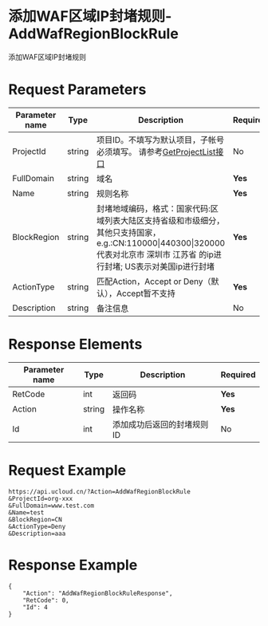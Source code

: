 # 添加WAF区域IP封堵规则-AddWafRegionBlockRule

添加WAF区域IP封堵规则

# Request Parameters
|Parameter name|Type|Description|Required|
|---|---|---|---|
|ProjectId|string|项目ID。不填写为默认项目，子帐号必须填写。 请参考[GetProjectList接口](api/summary/get_project_list)|No|
|FullDomain|string|域名|**Yes**|
|Name|string|规则名称|**Yes**|
|BlockRegion|string|封堵地域编码，格式：国家代码:区域列表大陆区支持省级和市级细分，其他只支持国家，e.g.:CN:110000\|440300\|320000代表对北京市 深圳市 江苏省 的ip进行封堵; US表示对美国ip进行封堵|**Yes**|
|ActionType|string|匹配Action，Accept or Deny（默认），Accept暂不支持|**Yes**|
|Description|string|备注信息|No|

# Response Elements
|Parameter name|Type|Description|Required|
|---|---|---|---|
|RetCode|int|返回码|**Yes**|
|Action|string|操作名称|**Yes**|
|Id|int|添加成功后返回的封堵规则ID|No|

# Request Example
```
https://api.ucloud.cn/?Action=AddWafRegionBlockRule
&ProjectId=org-xxx
&FullDomain=www.test.com
&Name=test
&BlockRegion=CN
&ActionType=Deny
&Description=aaa
```

# Response Example
```
{
    "Action": "AddWafRegionBlockRuleResponse", 
    "RetCode": 0, 
    "Id": 4
}
```

